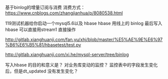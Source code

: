 基于binlog的增量订阅与消费
消费方式：
https://www.cnblogs.com/zhangjianhua/p/8080538.html

119测试机器给你启动一个mysql5.6以及 hbase
hbase 用线上的
binlog 最后写入 hbase
可以直接用stream1 直接操作


http://gitlab.xianghuanji.com/fan.yu/xhj/blob/master/%E5%AE%9E%E6%97%B6%E6%B5%81/hbasetest/test.py


http://gitlab.xianghuanji.com/xi.he/mysql-server/tree/binlog


写入hbase 的目的和意义是？
对业务库变动的监控？
监控表中的字段发生变化后，但是dt_updated 没有发生变化？